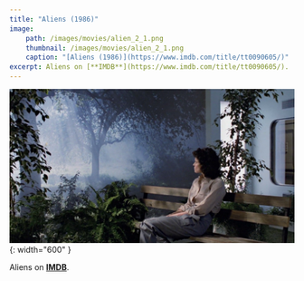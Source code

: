 ```yaml
---
title: "Aliens (1986)"
image:
    path: /images/movies/alien_2_1.png
    thumbnail: /images/movies/alien_2_1.png
    caption: "[Aliens (1986)](https://www.imdb.com/title/tt0090605/)"
excerpt: Aliens on [**IMDB**](https://www.imdb.com/title/tt0090605/).
---
```


![alt text](/images/movies/alien_2_2.png "Title"){: width="600" }

Aliens on [**IMDB**](https://www.imdb.com/title/tt0090605/).


